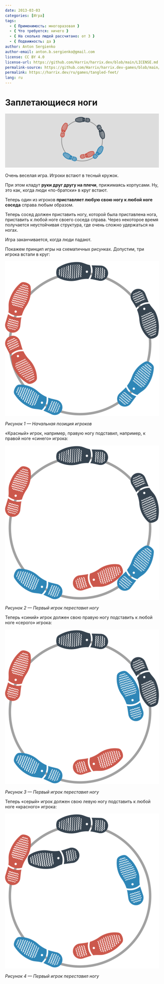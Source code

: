 ```yaml
---
date: 2013-03-03
categories: [Игра]
tags:
  - { Применимость: многоразовая }
  - { Что требуется: ничего }
  - { На сколько людей рассчитано: от 3 }
  - { Подвижность: да }
author: Anton Sergienko
author-email: anton.b.sergienko@gmail.com
license: CC BY 4.0
license-url: https://github.com/Harrix/harrix.dev/blob/main/LICENSE.md
permalink-source: https://github.com/Harrix/harrix.dev-games/blob/main/tangled-feet/tangled-feet.md
permalink: https://harrix.dev/ru/games/tangled-feet/
lang: ru
---
```


# Заплетающиеся ноги

![Featured image](featured-image.svg)

Очень веселая игра. Игроки встают в тесный кружок.

При этом кладут **руки друг другу на плечи**, прижимаясь корпусами. Ну, это как, когда люди «по-братски» в круг встают.

Теперь один из игроков **приставляет любую свою ногу к любой ноге соседа** справа любым образом.

Теперь сосед должен приставить ногу, которой была приставлена нога, приставить к любой ноге своего соседа справа. Через некоторое время получается неустойчивая структура, где очень сложно удержаться на ногах.

Игра заканчивается, когда люди падают.

Покажем принцип игры на схематичных рисунках. Допустим, три игрока встали в круг:

![Начальная позиция игроков](img/position_01.svg)

_Рисунок 1 — Начальная позиция игроков_

«Красный» игрок, например, правую ногу подставил, например, к правой ноге «синего» игрока:

![Первый игрок переставил ногу](img/position_02.svg)

_Рисунок 2 — Первый игрок переставил ногу_

Теперь «синий» игрок должен свою правую ногу подставить к любой ноге «серого» игрока:

![Первый игрок переставил ногу](img/position_03.svg)

_Рисунок 3 — Первый игрок переставил ногу_

Теперь «серый» игрок должен свою левую ногу подставить к любой ноге «красного» игрока:

![Первый игрок переставил ногу](img/position_04.svg)

_Рисунок 4 — Первый игрок переставил ногу_
